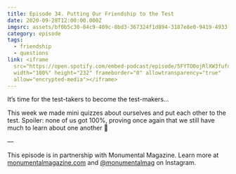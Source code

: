 ```yaml
---
title: Episode 34. Putting Our Friendship to the Test
date: 2020-09-28T12:00:00.000Z
imgsrc: assets/bf0b5c30-84c9-409c-8bd3-367324f1d894-3187e8e0-9419-4933-83b3-bbd204abcb98.jpg
category: episode
tags:
  - friendship
  - questions
link: <iframe
  src="https://open.spotify.com/embed-podcast/episode/5FYTO0ojRlXW3fufdmDRMC"
  width="100%" height="232" frameborder="0" allowtransparency="true"
  allow="encrypted-media"></iframe>
---
```

It’s time for the test-takers to become the test-makers... ⁣

This week we made mini quizzes about ourselves and put each other to the test. Spoiler: none of us got 100%, proving once again that we still have much to learn about one another 😤⁣

—⁣⁣⁣

This episode is in partnership with Monumental Magazine. Learn more at [monumentalmagazine.com](monumentalmagazine.com) and [@monumentalmag](https://www.instagram.com/monumentalmag/?hl=en) on Instagram.